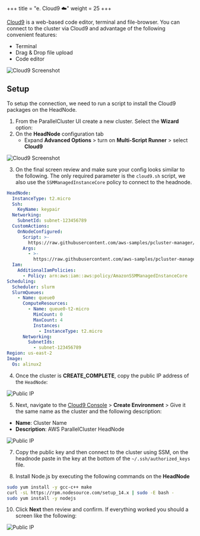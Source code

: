 +++
title = "e. Cloud9 ☁️"
weight = 25
+++

[Cloud9](https://aws.amazon.com/cloud9/) is a web-based code editor, terminal and file-browser. You can connect to the cluster via Cloud9 and advantage of the following  convenient features:

* Terminal
* Drag & Drop file upload
* Code editor

![Cloud9 Screenshot](05-cloud9/cloud9.png)

## Setup

To setup the connection, we need to run a script to install the Cloud9 packages on the HeadNode.

1. From the ParallelCluster UI create a new cluster. Select the **Wizard** option:
2. On the **HeadNode** configuration tab
    + Expand **Advanced Options** > turn on **Multi-Script Runner** > select **Cloud9**

![Cloud9 Screenshot](05-cloud9/cloud9-2.png)

3. On the final screen review and make sure your config looks similar to the following. The only required parameter is the `cloud9.sh` script, we also use the `SSMManagedInstanceCore` policy to connect to the headnode.

```yaml
HeadNode:
  InstanceType: t2.micro
  Ssh:
    KeyName: keypair
  Networking:
    SubnetId: subnet-123456789
  CustomActions:
    OnNodeConfigured:
      Script: >-
        https://raw.githubusercontent.com/aws-samples/pcluster-manager/main/resources/scripts/multi-runner.py
      Args:
        - >-
          https://raw.githubusercontent.com/aws-samples/pcluster-manager/main/resources/scripts/cloud9.sh
  Iam:
    AdditionalIamPolicies:
      - Policy: arn:aws:iam::aws:policy/AmazonSSMManagedInstanceCore
Scheduling:
  Scheduler: slurm
  SlurmQueues:
    - Name: queue0
      ComputeResources:
        - Name: queue0-t2-micro
          MinCount: 0
          MaxCount: 4
          Instances:
            - InstanceType: t2.micro
      Networking:
        SubnetIds:
          - subnet-123456789
Region: us-east-2
Image:
  Os: alinux2
```

4. Once the cluster is **CREATE_COMPLETE**, copy the public IP address of the `HeadNode`:

![Public IP](05-cloud9/cloud9-3.png)

5. Next, navigate to the [Cloud9 Console](https://console.aws.amazon.com/cloud9/home) > **Create Environment** > Give it the same name as the cluster and the following description:

* **Name**: Cluster Name
* **Description**: AWS ParallelCluster HeadNode

![Public IP](05-cloud9/cloud9-4.png)

7. Copy the public key and then connect to the cluster using SSM, on the headnode paste in the key at the bottom of the `~/.ssh/authorized_keys` file.

9. Install Node.js by executing the following commands on the **HeadNode**

```bash
sudo yum install -y gcc-c++ make
curl -sL https://rpm.nodesource.com/setup_14.x | sudo -E bash -
sudo yum install -y nodejs 
```

10. Click **Next** then review and confirm. If everything worked you should a screen like the following:

![Public IP](05-cloud9/cloud9-5.png)